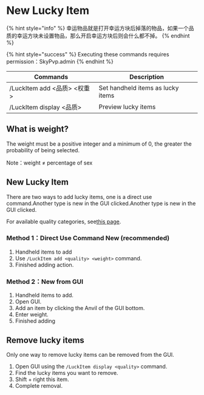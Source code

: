 # New Lucky Item

{% hint style="info" %}
幸运物品就是打开幸运方块后掉落的物品，如果一个品质的幸运方块未设置物品，那么开启幸运方块后则会什么都不掉。
{% endhint %}

{% hint style="success" %}
Executing these commands requires permission：SkyPvp.admin
{% endhint %}

| Commands                | Description                       |
| ----------------------- | --------------------------------- |
| /LuckItem add <品质> <权重> | Set handheld items as lucky items |
| /LuckItem display <品质>  | Preview lucky items               |

## What is weight?

The weight must be a positive integer and a minimum of 0, the greater the probability of being selected.

Note：weight ≠ percentage of sex

## New Lucky Item

There are two ways to add lucky items, one is a direct use command.Another type is new in the GUI clicked.Another type is new in the GUI clicked.

For available quality categories, see[this page](broken-reference).

### Method 1：Direct Use Command New (recommended)

1. Handheld items to add
2. Use `/LuckItem add <quality> <weight>` command.
3. Finished adding action.

### Method 2：New from GUI

1. Handheld items to add.
2. Open GUI.
3. Add an item by clicking the Anvil of the GUI bottom.
4. Enter weight.
5. Finished adding

## Remove lucky items

Only one way to remove lucky items can be removed from the GUI.

1. Open GUI using the `/LuckItem display <quality>` command.
2. Find the lucky items you want to remove.
3. Shift + right this item.
4. Complete removal.
